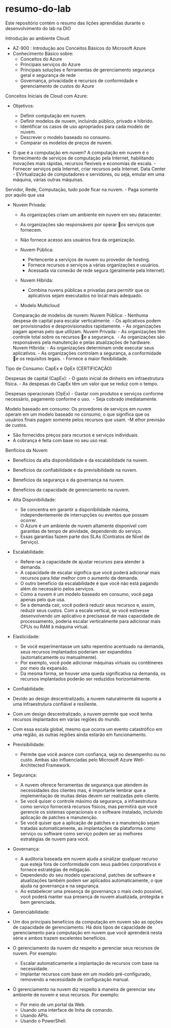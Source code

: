# resumo-do-lab
Este repositório contém o resumo das lições aprendidas durante o desenvolvimento do lab na DIO

Introdução ao ambiente Cloud:
  - AZ-900 : Introdução aos Conceitos Básicos do Microsoft Azure
  - Conhecimento Básico sobre: 
    - Conceitos do Azure
    - Principais serviços do Azure
    - Principais soluções e ferramentas de gerenciamento segurança geral e segurança de rede 
    - Governança, privacidade e recursos de conformidade e gerenciamento de custos do Azure

Conceitos Iniciais de Cloud com Azure:
  - Objetivos:
      - Definir computação em nuvem.
      - Definir modelos de nuvem, incluindo público, privado e híbrido.
      - Identificar os casos de uso apropriados para cada modelo de nuvem.
      - Descrever o modelo baseado no consumo.
      - Comparar os modelos de preços de nuvem.

- O que é a computação em nuvem? A computação em nuvem é o fornecimento de serviços de computação pela Internet, habilitando inovações mais rápidas, recursos flexíveis e economias de escala. - Fornecer serviços pela Internet, criar recursos pela Internet.
Data Center - EVirtualização de computadores e servidores, ou seja, emular em uma máquina, várias outras máquinas.

Servidor, Rede, Computação, tudo pode ficar na nuvem. - Paga somente por aquilo que usa

- Nuvem Privada: 
  - As organizações criam um ambiente em nuvem em seu datacenter.
  - As organizações são responsáveis por operar os serviços que fornecem.
  - Não fornece acesso aos usuários fora da organização.

  - Nuvem Pública:
    - Pertencente a serviços de nuvem ou provedor de hosting.
    - Fornece recursos e serviços a várias organizações e usuários.
    - Acessada via conexão de rede segura  (geralmente pela Internet).

  - Nuvem Híbrida:
    - Combina nuvens públicas e privadas para permitir que os aplicativos sejam executados no local mais adequado.
   
  - Modelo Multicloud

  Comparação de modelos de nuvem:
    Nuvem Pública:
      - Nenhuma despesa de capital para escalar verticalmente.
      - Os aplicativos podem ser provisionados e desprovisionados rapidamente.
      - As organizações pagam apenas pelo que utilizam.
    Nuvem Privada:
      - As organizações têm controle total sobre os recursos e a segurança. 
      - As organizações são responsáveis pela manutenção e pelas atualizações de hardware.
    Nuvem Híbrida:
      - As organizações determinam onde executar seus aplicativos.
      - As organizações controlam a segurança, a conformidade e os requisitos legais.
      - Fornece a maior flexibilidade.

Tipo de Consumo: CapEx e OpEx (CERTIFICAÇÃO)

  Despesas de capital (CapEx):
    - O gasto inicial de dinheiro em infraestrutura física.
    - As despesas do CapEx têm um valor que se reduz com o tempo.

  Despesas operacionais (OpEx)
    - Gastar com produtos e serviços conforme necessário, pagamento conforme o uso. 
    - Seja cobrado imediatamente.

  Modelo baseado em consumo: Os provedores de serviços em nuvem operam em um modelo baseado no consumo,  o que significa que os usuários finais pagam somente pelos recursos que usam.
  -M elhor previsão de custos.
  - São fornecidos preços para recursos e serviços individuais.
  - A cobrança é feita com base no seu uso real.


Benfícios da Nuvem 
  - Benefícios da alta disponibilidade e da escalabilidade na nuvem.
  - Benefícios da confiabilidade e da previsibilidade na nuvem.
  - Benefícios da segurança e da governança na nuvem.
  - Benefícios da capacidade de gerenciamento na nuvem.

- Alta Disponibilidade:
  - Se concentra em garantir a disponibilidade máxima, independentemente de interrupções ou eventos que possam ocorrer.
  - O Azure é um ambiente de nuvem altamente disponível com garantias de tempo de atividade, dependendo do serviço.
  - Essas garantias fazem parte dos SLAs  (Contratos de Nível de Serviço).

- Escalabilidade:
  - Refere-se à capacidade de ajustar recursos para atender à demanda.
  - A capacidade de escalar significa que você poderá adicionar mais recursos para lidar melhor com o aumento da demanda.
  - O outro benefício da escalabilidade é que você não está pagando além do necessário pelos serviços.
  - Como a nuvem é um modelo baseado em consumo, você paga apenas pelo que usa.
  - Se a demanda cair, você poderá reduzir seus recursos e, assim, reduzir seus custos.
  Com a escala vertical, se você estivesse desenvolvendo um aplicativo e precisasse de mais capacidade de processamento, poderia escalar verticalmente para adicionar mais CPUs ou RAM à máquina virtual.

- Elasticidade:
  - Se você experimentasse um salto repentino acentuado na demanda, seus recursos implantados poderiam ser expandidos (automaticamente ou manualmente).
  - Por exemplo, você pode adicionar máquinas virtuais ou contêineres por meio da expansão.
  - Da mesma forma, se houver uma queda significativa na demanda, os recursos implantados poderão ser reduzidos horizontalmente.
 
-  Confiabilidade:
  - Devido ao design descentralizado, a nuvem naturalmente dá suporte a uma infraestrutura confiável e resiliente.
  - Com um design descentralizado, a nuvem permite que você tenha recursos implantados em várias regiões do mundo.
   - Com essa escala global, mesmo que ocorra um evento catastrófico em uma região, as outras regiões ainda estarão em funcionamento. 

- Previsibilidade:
  - Permite que você avance com confiança, seja no desempenho ou no custo. Ambas são influenciadas pelo Microsoft Azure Well-Architected Framework.

- Segurança:
  - A nuvem oferece ferramentas de segurança que atendem às necessidades dos clientes mas, é importante lembrar que a implementação de muitas delas devem ser realizadas pelo cliente.
  - Se você quiser o controle máximo da segurança, a infraestrutura como serviço fornecerá recursos físicos, mas permitirá que você gerencie os sistemas operacionais e o software instalado, incluindo aplicação de patches e manutenção.
  - Se você quiser que a aplicação de patches e a manutenção sejam tratadas automaticamente, as implantações de plataforma como serviço ou software como serviço podem ser as melhores estratégias de nuvem para você.

- Governança:
  - A auditoria baseada em nuvem ajuda a sinalizar qualquer recurso que esteja fora de conformidade com seus padrões corporativos e fornece estratégias de mitigação. 
  - Dependendo do seu modelo operacional, patches de software e atualizações também podem ser aplicados automaticamente, o que ajuda na governança e na segurança.
  - Ao estabelecer uma presença de governança o mais cedo possível, você poderá manter sua presença de nuvem atualizada, protegida e bem gerenciada.

-  Gerenciabilidade:
  - Um dos principais benefícios da computação em nuvem são as opções de capacidade de gerenciamento. Há dois tipos de capacidade de gerenciamento para computação em nuvem que você aprenderá nesta série e ambos trazem excelentes benefícios.
  - O gerenciamento da nuvem diz respeito a gerenciar seus recursos de nuvem. Por exemplo:
    - Escalar automaticamente a implantação de recursos com base na necessidade.
    - Implantar recursos com base em um modelo pré-configurado, removendo a necessidade de configuração manual.
  - O gerenciamento na nuvem diz respeito à maneira de gerenciar seu ambiente de nuvem e seus recursos. Por exemplo:
    - Por meio de um portal da Web.
    - Usando uma interface de linha de comando.
    - Usando APIs.
    - Usando o PowerShell.









































